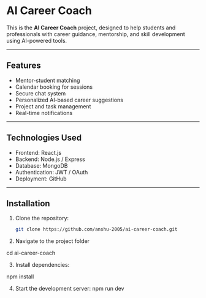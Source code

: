 # AI Career Coach

This is the **AI Career Coach** project, designed to help students and professionals with career guidance, mentorship, and skill development using AI-powered tools.

---

## Features

- Mentor-student matching
- Calendar booking for sessions
- Secure chat system
- Personalized AI-based career suggestions
- Project and task management
- Real-time notifications

---

## Technologies Used

- Frontend: React.js
- Backend: Node.js / Express
- Database: MongoDB
- Authentication: JWT / OAuth
- Deployment: GitHub

---

## Installation

1. Clone the repository:
   ```bash
   git clone https://github.com/anshu-2005/ai-career-coach.git
2. Navigate to the project folder

cd ai-career-coach

3. Install dependencies:

npm install


4. Start the development server:
   npm run dev

